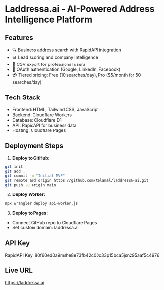 # Laddressa.ai - AI-Powered Address Intelligence Platform

## Features
- 🔍 Business address search with RapidAPI integration
- 📊 Lead scoring and company intelligence
- 📧 CSV export for professional users
- 🔐 OAuth authentication (Google, LinkedIn, Facebook)
- 💳 Tiered pricing: Free (10 searches/day), Pro ($5/month for 50 searches/day)

## Tech Stack
- Frontend: HTML, Tailwind CSS, JavaScript
- Backend: Cloudflare Workers
- Database: Cloudflare D1
- API: RapidAPI for business data
- Hosting: Cloudflare Pages

## Deployment Steps

1. **Deploy to GitHub:**
```bash
git init
git add .
git commit -m "Initial MVP"
git remote add origin https://github.com/telamal/laddressa-ai.git
git push -u origin main
```

2. **Deploy Worker:**
```bash
npx wrangler deploy api-worker.js
```

3. **Deploy to Pages:**
- Connect GitHub repo to Cloudflare Pages
- Set custom domain: laddressa.ai

## API Key
RapidAPI Key: 80f60ed0a9mshe8e73fb42c00c33p15bca5jsn295aaf5c4976

## Live URL
https://laddressa.ai
